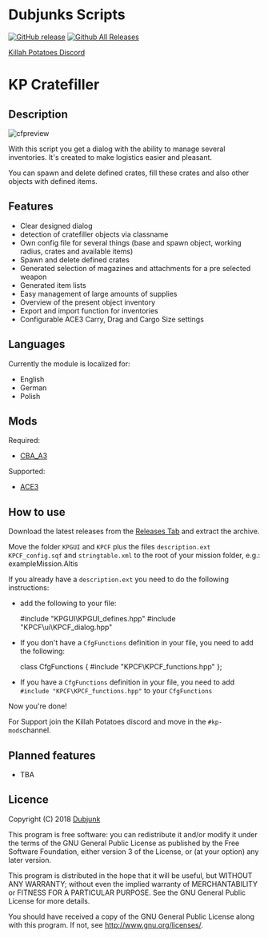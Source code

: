 # Dubjunks Scripts
[![GitHub release](https://img.shields.io/github/release/KillahPotatoes/dubjunks-scripts.svg)](https://github.com/KillahPotatoes/dubjunks-scripts/releases)
[![Github All Releases](https://img.shields.io/github/downloads/KillahPotatoes/dubjunks-scripts/total.svg)](https://github.com/KillahPotatoes/dubjunks-scripts)

[Killah Potatoes Discord](https://discord.gg/fjSPn8t)

# KP Cratefiller

## Description
![cfpreview](https://i.imgur.com/f1SBQzP.jpg)

With this script you get a dialog with the ability to manage several inventories. It's created to make logistics easier and pleasant.

You can spawn and delete defined crates, fill these crates and also other objects with defined items.

## Features

* Clear designed dialog
* detection of cratefiller objects via classname
* Own config file for several things (base and spawn object, working radius, crates and available items)
* Spawn and delete defined crates
* Generated selection of magazines and attachments for a pre selected weapon
* Generated item lists
* Easy management of large amounts of supplies
* Overview of the present object inventory
* Export and import function for inventories
* Configurable ACE3 Carry, Drag and Cargo Size settings

## Languages

Currently the module is localized for:
* English
* German
* Polish

## Mods

Required:
* [CBA_A3](https://steamcommunity.com/workshop/filedetails/?id=450814997)

Supported:
* [ACE3](https://steamcommunity.com/sharedfiles/filedetails/?id=463939057)

## How to use

Download the latest releases from the [Releases Tab](https://github.com/KillahPotatoes/dubjunks-scripts/releases) and extract the archive.

Move the folder `KPGUI` and `KPCF` plus the files `description.ext` `KPCF_config.sqf` and `stringtable.xml` to the root of your mission folder, e.g.: exampleMission.Altis

If you already have a `description.ext` you need to do the following instructions:

* add the following to your file:

    #include "KPGUI\KPGUI_defines.hpp"
    #include "KPCF\ui\KPCF_dialog.hpp"

* If you don't have a `CfgFunctions` definition in your file, you need to add the following:

    class CfgFunctions {
        #include "KPCF\KPCF_functions.hpp"
    };

* If you have a `CfgFunctions` definition in your file, you need to add `#include "KPCF\KPCF_functions.hpp"` to your `CfgFunctions`

Now you're done!

For Support join the Killah Potatoes discord and move in the `#kp-mods`channel.

## Planned features

* TBA

## Licence
Copyright (C) 2018 [Dubjunk](https://github.com/Dubjunk)

This program is free software: you can redistribute it and/or modify it under the terms of the GNU General Public License as published by the Free Software Foundation, either version 3 of the License, or (at your option) any later version.

This program is distributed in the hope that it will be useful, but WITHOUT ANY WARRANTY; without even the implied warranty of MERCHANTABILITY or FITNESS FOR A PARTICULAR PURPOSE. See the GNU General Public License for more details.

You should have received a copy of the GNU General Public License along with this program. If not, see http://www.gnu.org/licenses/.
